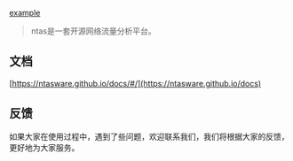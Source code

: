 [example](./log.png)

> ntas是一套开源网络流量分析平台。

## 文档
[https://ntasware.github.io/docs/#/](https://ntasware.github.io/docs)


 ## 反馈
如果大家在使用过程中，遇到了些问题，欢迎联系我们，我们将根据大家的反馈，更好地为大家服务。
